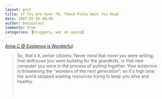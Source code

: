 ```yaml
---
layout: post
title: If You Are Over 70, These Folks Want You Dead
date: 2007-02-05 00:00
author: metavalent
comments: true
categories: [bloggers, war on aging]
---
```

<a href="http://rationallongevity.blogspot.com/2007/01/if-you-are-over-70-these-folks-want-you.html">Anne C @ Existence is Wonderful</a>:<blockquote>So, that's it, senior citizens. Never mind that novel you were writing, that dollhouse you were building for the grandkids, or that new computer you were in the process of putting together. Your existence is threatening the "wonders of the next generation", so it's high time the world stopped wasting resources trying to keep you alive and healthy.<br />
<br />
<br />
</blockquote><blockquote> </blockquote>
